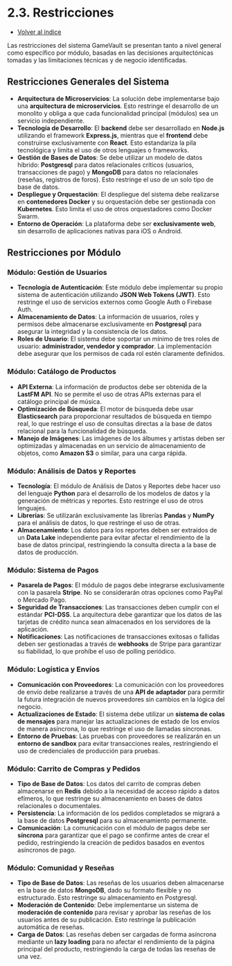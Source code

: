# 2.3. Restricciones
- [Volver al índice](/2/3.md)

Las restricciones del sistema GameVault se presentan tanto a nivel general como específico por módulo, basadas en las decisiones arquitectónicas tomadas y las limitaciones técnicas y de negocio identificadas.

## Restricciones Generales del Sistema

- **Arquitectura de Microservicios**: La solución debe implementarse bajo una **arquitectura de microservicios**. Esto restringe el desarrollo de un monolito y obliga a que cada funcionalidad principal (módulos) sea un servicio independiente.
- **Tecnología de Desarrollo**: El **backend** debe ser desarrollado en **Node.js** utilizando el framework **Express.js**, mientras que el **frontend** debe construirse exclusivamente con **React**. Esto estandariza la pila tecnológica y limita el uso de otros lenguajes o frameworks.
- **Gestión de Bases de Datos**: Se debe utilizar un modelo de datos híbrido: **Postgresql** para datos relacionales críticos (usuarios, transacciones de pago) y **MongoDB** para datos no relacionales (reseñas, registros de foros). Esto restringe el uso de un solo tipo de base de datos.
- **Despliegue y Orquestación**: El despliegue del sistema debe realizarse en **contenedores Docker** y su orquestación debe ser gestionada con **Kubernetes**. Esto limita el uso de otros orquestadores como Docker Swarm.
- **Entorno de Operación**: La plataforma debe ser **exclusivamente web**, sin desarrollo de aplicaciones nativas para iOS o Android.

## Restricciones por Módulo

### Módulo: Gestión de Usuarios

- **Tecnología de Autenticación**: Este módulo debe implementar su propio sistema de autenticación utilizando **JSON Web Tokens (JWT)**. Esto restringe el uso de servicios externos como Google Auth o Firebase Auth.
- **Almacenamiento de Datos**: La información de usuarios, roles y permisos debe almacenarse exclusivamente en **Postgresql** para asegurar la integridad y la consistencia de los datos.
- **Roles de Usuario**: El sistema debe soportar un mínimo de tres roles de usuario: **administrador, vendedor y comprador**. La implementación debe asegurar que los permisos de cada rol estén claramente definidos.

### Módulo: Catálogo de Productos

- **API Externa**: La información de productos debe ser obtenida de la **LastFM API**. No se permite el uso de otras APIs externas para el catálogo principal de música.
- **Optimización de Búsqueda**: El motor de búsqueda debe usar **Elasticsearch** para proporcionar resultados de búsqueda en tiempo real, lo que restringe el uso de consultas directas a la base de datos relacional para la funcionalidad de búsqueda.
- **Manejo de Imágenes**: Las imágenes de los álbumes y artistas deben ser optimizadas y almacenadas en un servicio de almacenamiento de objetos, como **Amazon S3** o similar, para una carga rápida.

### Módulo: Análisis de Datos y Reportes

- **Tecnología**: El módulo de Análisis de Datos y Reportes debe hacer uso del lenguaje **Python** para el desarrollo de los modelos de datos y la generación de métricas y reportes. Esto restringe el uso de otros lenguajes.
- **Librerías**: Se utilizarán exclusivamente las librerías **Pandas** y **NumPy** para el análisis de datos, lo que restringe el uso de otras.
- **Almacenamiento**: Los datos para los reportes deben ser extraídos de un **Data Lake** independiente para evitar afectar el rendimiento de la base de datos principal, restringiendo la consulta directa a la base de datos de producción.

### Módulo: Sistema de Pagos

- **Pasarela de Pagos**: El módulo de pagos debe integrarse exclusivamente con la pasarela **Stripe**. No se considerarán otras opciones como PayPal o Mercado Pago.
- **Seguridad de Transacciones**: Las transacciones deben cumplir con el estándar **PCI-DSS**. La arquitectura debe garantizar que los datos de las tarjetas de crédito nunca sean almacenados en los servidores de la aplicación.
- **Notificaciones**: Las notificaciones de transacciones exitosas o fallidas deben ser gestionadas a través de **webhooks** de Stripe para garantizar su fiabilidad, lo que prohíbe el uso de polling periódico.

### Módulo: Logística y Envíos

- **Comunicación con Proveedores**: La comunicación con los proveedores de envío debe realizarse a través de una **API de adaptador** para permitir la futura integración de nuevos proveedores sin cambios en la lógica del negocio.
- **Actualizaciones de Estado**: El sistema debe utilizar un **sistema de colas de mensajes** para manejar las actualizaciones de estado de los envíos de manera asíncrona, lo que restringe el uso de llamadas síncronas.
- **Entorno de Pruebas**: Las pruebas con proveedores se realizarán en un **entorno de sandbox** para evitar transacciones reales, restringiendo el uso de credenciales de producción para pruebas.

### Módulo: Carrito de Compras y Pedidos

- **Tipo de Base de Datos**: Los datos del carrito de compras deben almacenarse en **Redis** debido a la necesidad de acceso rápido a datos efímeros, lo que restringe su almacenamiento en bases de datos relacionales o documentales.
- **Persistencia**: La información de los pedidos completados se migrará a la base de datos **Postgresql** para su almacenamiento permanente.
- **Comunicación**: La comunicación con el módulo de pagos debe ser **síncrona** para garantizar que el pago se confirme antes de crear el pedido, restringiendo la creación de pedidos basados en eventos asíncronos de pago.

### Módulo: Comunidad y Reseñas

- **Tipo de Base de Datos**: Las reseñas de los usuarios deben almacenarse en la base de datos **MongoDB**, dado su formato flexible y no estructurado. Esto restringe su almacenamiento en Postgresql.
- **Moderación de Contenido**: Debe implementarse un sistema de **moderación de contenido** para revisar y aprobar las reseñas de los usuarios antes de su publicación. Esto restringe la publicación automática de reseñas.
- **Carga de Datos**: Las reseñas deben ser cargadas de forma asíncrona mediante un **lazy loading** para no afectar el rendimiento de la página principal del producto, restringiendo la carga de todas las reseñas de una vez.